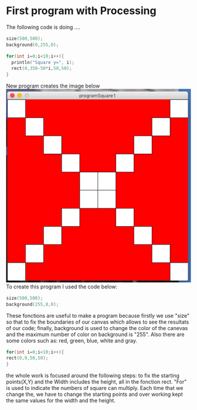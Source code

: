 # First program with Processing

The following code is doing ....
```.c
size(500,500);
background(0,255,0);
```

```.c
for(int i=0;i<10;i++){
  println("Square y=", i);
  rect(0,350-50*i,50,50);
}
```

New program creates the image below
![xprogram](XPROGRAM.png)
To create this program I used the code below:
```.c
size(500,500);
background(255,0,0); 
```
These fonctions are useful to make a program because firstly we use "size" so that to fix the boundaries of our canvas which allows to see the resultats of our code; finally, background is used to change the color of the canevas and the maximum number of color on background is "255". Also there are some colors such as: red, green, blue, white and gray.

```.c
for(int i=0;i<10;i++){
rect(0,0,50,50);
}
```
the whole work is focused around the following steps: to fix the starting points(X,Y) and the Width includes the height, all in the fonction rect. "For" is used to indicate the numbers of square can multiply.
Each time that we change the, we have to change the starting points and over working kept the same values for the width and the height.
